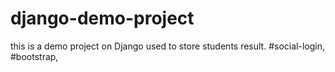 # django-demo-project
this is a demo project on Django used to store students result. #social-login, #bootstrap,
